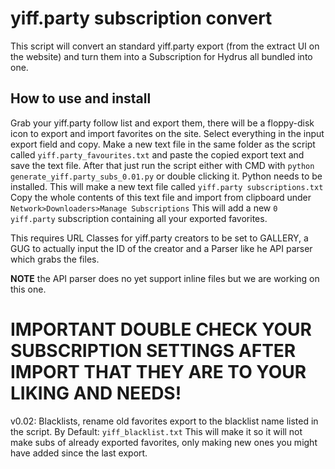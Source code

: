 # yiff.party subscription convert
This script will convert an standard yiff.party export (from the extract UI on the website) and turn them into a Subscription for Hydrus all bundled into one.

## How to use and install
Grab your yiff.party follow list and export them, there will be a floppy-disk icon to export and import favorites on the site.
Select everything in the input export field and copy. 
Make a new text file in the same folder as the script called `yiff.party_favourites.txt` and paste the copied export text and save the text file.
After that just run the script either with CMD with `python generate_yiff.party_subs_0.01.py` or double clicking it. Python needs to be installed.
This will make a new text file called `yiff.party subscriptions.txt`
Copy the whole contents of this text file and import from clipboard under `Network>Downloaders>Manage Subscriptions`
This will add a new `0 yiff.party` subscription containing all your exported favorites.

This requires URL Classes for yiff.party creators to be set to GALLERY, a GUG to actually input the ID of the creator and a Parser like he API parser which grabs the files.

**NOTE** the API parser does no yet support inline files but we are working on this one.

# **IMPORTANT** **DOUBLE CHECK YOUR SUBSCRIPTION SETTINGS AFTER IMPORT THAT THEY ARE TO YOUR LIKING AND NEEDS!**

v0.02: Blacklists, rename old favorites export to the blacklist name listed in the script. By Default: `yiff_blacklist.txt`
This will make it so it will not make subs of already exported favorites, only making new ones you might have added since the last export.